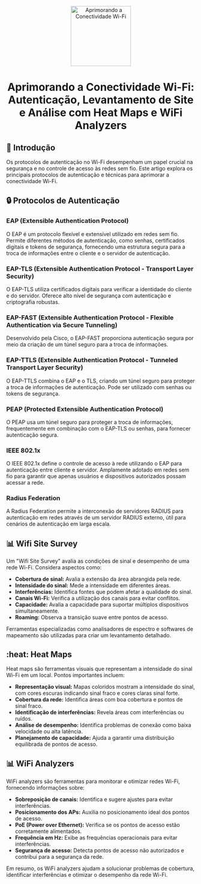 <p align="center">
  <a href="SUA_URL_DE_IMAGEM">
    <img src="./images/aprimorando_conectividade_wifi.png" alt="Aprimorando a Conectividade Wi-Fi" width="160" height="160">
  </a>
  <h1 align="center">Aprimorando a Conectividade Wi-Fi: Autenticação, Levantamento de Site e Análise com Heat Maps e WiFi Analyzers</h1>
</p>

## :dart: Introdução

Os protocolos de autenticação no Wi-Fi desempenham um papel crucial na segurança e no controle de acesso às redes sem fio. Este artigo explora os principais protocolos de autenticação e técnicas para aprimorar a conectividade Wi-Fi.

## :lock: Protocolos de Autenticação

### EAP (Extensible Authentication Protocol)

O EAP é um protocolo flexível e extensível utilizado em redes sem fio. Permite diferentes métodos de autenticação, como senhas, certificados digitais e tokens de segurança, fornecendo uma estrutura segura para a troca de informações entre o cliente e o servidor de autenticação.

### EAP-TLS (Extensible Authentication Protocol - Transport Layer Security)

O EAP-TLS utiliza certificados digitais para verificar a identidade do cliente e do servidor. Oferece alto nível de segurança com autenticação e criptografia robustas.

### EAP-FAST (Extensible Authentication Protocol - Flexible Authentication via Secure Tunneling)

Desenvolvido pela Cisco, o EAP-FAST proporciona autenticação segura por meio da criação de um túnel seguro para a troca de informações.

### EAP-TTLS (Extensible Authentication Protocol - Tunneled Transport Layer Security)

O EAP-TTLS combina o EAP e o TLS, criando um túnel seguro para proteger a troca de informações de autenticação. Pode ser utilizado com senhas ou tokens de segurança.

### PEAP (Protected Extensible Authentication Protocol)

O PEAP usa um túnel seguro para proteger a troca de informações, frequentemente em combinação com o EAP-TLS ou senhas, para fornecer autenticação segura.

### IEEE 802.1x

O IEEE 802.1x define o controle de acesso à rede utilizando o EAP para autenticação entre cliente e servidor. Amplamente adotado em redes sem fio para garantir que apenas usuários e dispositivos autorizados possam acessar a rede.

### Radius Federation

A Radius Federation permite a interconexão de servidores RADIUS para autenticação em redes através de um servidor RADIUS externo, útil para cenários de autenticação em larga escala.

## :bar_chart: Wifi Site Survey

Um "Wifi Site Survey" avalia as condições de sinal e desempenho de uma rede Wi-Fi. Considera aspectos como:

- **Cobertura de sinal:** Avalia a extensão da área abrangida pela rede.
- **Intensidade do sinal:** Mede a intensidade em diferentes áreas.
- **Interferências:** Identifica fontes que podem afetar a qualidade do sinal.
- **Canais Wi-Fi:** Verifica a utilização dos canais para evitar conflitos.
- **Capacidade:** Avalia a capacidade para suportar múltiplos dispositivos simultaneamente.
- **Roaming:** Observa a transição suave entre pontos de acesso.

Ferramentas especializadas como analisadores de espectro e softwares de mapeamento são utilizadas para criar um levantamento detalhado.

## :heat: Heat Maps

Heat maps são ferramentas visuais que representam a intensidade do sinal Wi-Fi em um local. Pontos importantes incluem:

- **Representação visual:** Mapas coloridos mostram a intensidade do sinal, com cores escuras indicando sinal fraco e cores claras sinal forte.
- **Cobertura da rede:** Identifica áreas com boa cobertura e pontos de sinal fraco.
- **Identificação de interferências:** Revela áreas com interferências ou ruídos.
- **Análise de desempenho:** Identifica problemas de conexão como baixa velocidade ou alta latência.
- **Planejamento de capacidade:** Ajuda a garantir uma distribuição equilibrada de pontos de acesso.

## :bar_chart: WiFi Analyzers

WiFi analyzers são ferramentas para monitorar e otimizar redes Wi-Fi, fornecendo informações sobre:

- **Sobreposição de canais:** Identifica e sugere ajustes para evitar interferências.
- **Posicionamento dos APs:** Auxilia no posicionamento ideal dos pontos de acesso.
- **PoE (Power over Ethernet):** Verifica se os pontos de acesso estão corretamente alimentados.
- **Frequência em Hz:** Exibe as frequências operacionais para evitar interferências.
- **Segurança de acesso:** Detecta pontos de acesso não autorizados e contribui para a segurança da rede.

Em resumo, os WiFi analyzers ajudam a solucionar problemas de cobertura, identificar interferências e otimizar o desempenho da rede Wi-Fi.

